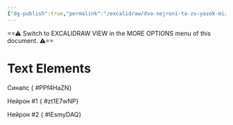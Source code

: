 ```yaml
---
{"dg-publish":true,"permalink":"/excalidraw/dva-nejroni-ta-zv-yazok-mizh-nimi/","tags":["excalidraw"]}
---
```


==⚠  Switch to EXCALIDRAW VIEW in the MORE OPTIONS menu of this document. ⚠==


# Text Elements
Синапс
{ #PPf4HaZN}


Нейрон #1
{ #zt1E7wNP}


Нейрон #2
{ #lEsmyDAQ}


